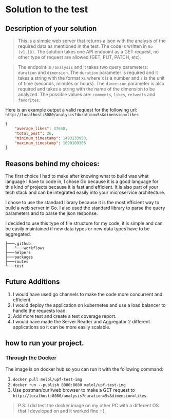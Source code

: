# Solution to the test
## Description of your solution

> This is a simple web server that returns a json with the analysis of the required data as mentioned in the test. The code is written in `Go (v1.18)`. The solution takes one API endpoint as a GET request, no other type of request are allowed (GET, PUT, PATCH, etc).

> The endpoint is `/analysis` and it takes two query parameters: `duration` and `dimension`. The `duration` parameter is required and it takes a string with the format `Xs` where `X` is a number and `s` is the unit of time (seconds, minutes or hours). The `dimension` parameter is also required and takes a string with the name of the dimension to be analyzed. The possible values are: `comments`, `likes`, `retweets` and `favorites`.

Here is an example output a valid request for the following url: `http://localhost:8080/analysis?duration=5s&dimension=likes`

```json
{
    "average_likes": 37640,
    "total_post": 26,
    "minimum_timestamp": 1493133950,
    "maximum_timestamp": 1690109306
} 
```

## Reasons behind my choices:

The first choice I had to make after knowing what to build was what language I have to code in, I chose Go because it is a good language for this kind of projects because it is fast and efficient. It is also part of your tech stack and can be integrated easily into your microservice architecture.

I chose to use the standard library because it is the most efficient way to build a web server in Go. I also used the standard library to parse the query parameters and to parse the json response.

I decided to use this type of file structure for my code, it is simple and can be easily maintained if new data types or new data types have to be aggregated.

```
├───.github
│   └───workflows
├───helpers
├───packages
├───routes
└───test
```

 ## Future Additions

1. I would have used go channels to make the code more concurrent and efficient.
2. I would deploy the application on kubernetes and use a load balancer to handle the requests load.
3. Add more test and create a test coverage report.
4. I would have made the Server Reader and Aggregator 2 different applications so it can be more easily scalable. 

## how to run your project.

### Through the Docker
The image is on docker hub so you can run it with the following command:
1. `docker pull melol/upf-test-img`
2. `docker run --publish 8080:8080 melol/upf-test-img`
3. Use postman/curl/web browser to make a GET request to `http://localhost:8080/analysis?duration=5s&dimension=likes`.

> P.S: I did test the docker image on my other PC with a different OS that I developed on and it worked fine :-).